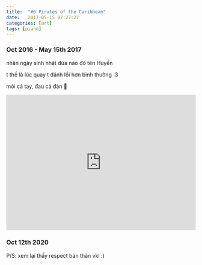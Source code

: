```yaml
---
title:  "#6 Pirates of the Caribbean"
date:   2017-05-15 07:27:27
categories: [art]
tags: [piano]
---
```


### Oct 2016 - May 15th 2017

nhân ngày sinh nhật đứa nào đó tên Huyền

t thề là lúc quay t đánh lỗi hơn bình thường :3

mỏi cả tay, đau cả đàn 🙁

<iframe style="overflow:hidden; width:100%; height:360px" src="https://www.youtube.com/embed/y6g2JrPSYG8" frameborder="0" allow="accelerometer; autoplay; clipboard-write; encrypted-media; gyroscope; picture-in-picture" allowfullscreen></iframe>

### Oct 12th 2020
P/S: xem lại thấy respect bản thân vkl :)
